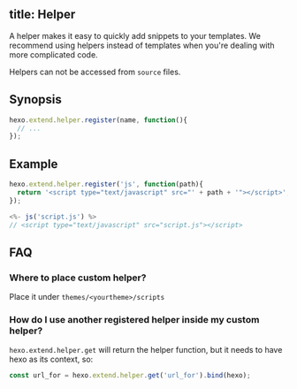 title: Helper
---
A helper makes it easy to quickly add snippets to your templates. We recommend using helpers instead of templates when you're dealing with more complicated code.

Helpers can not be accessed from `source` files.

## Synopsis

``` js
hexo.extend.helper.register(name, function(){
  // ...
});
```

## Example

``` js
hexo.extend.helper.register('js', function(path){
  return '<script type="text/javascript" src="' + path + '"></script>';
});
```

``` js
<%- js('script.js') %>
// <script type="text/javascript" src="script.js"></script>
```

## FAQ

### Where to place custom helper?

Place it under `themes/<yourtheme>/scripts`

### How do I use another registered helper inside my custom helper?

`hexo.extend.helper.get` will return the helper function, but it needs to have hexo as its context, so:

``` js
const url_for = hexo.extend.helper.get('url_for').bind(hexo);
```
